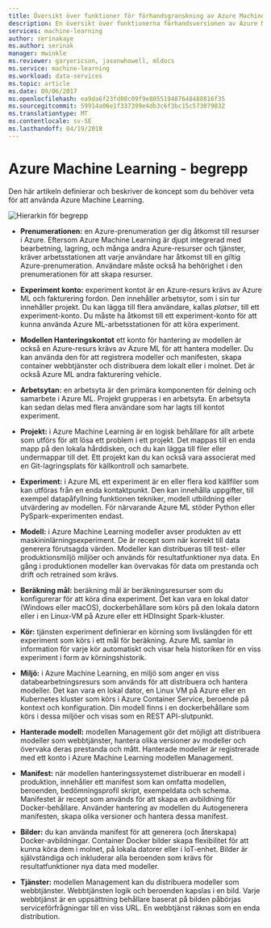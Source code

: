 ```yaml
---
title: Översikt över funktioner för förhandsgranskning av Azure Machine Learning | Microsoft Docs
description: En översikt över funktionerna förhandsversionen av Azure Machine Learning prenumerationer, konton, arbetsytor, projekt, t.ex.
services: machine-learning
author: serinakaye
ms.author: serinak
manager: mwinkle
ms.reviewer: garyericson, jasonwhowell, mldocs
ms.service: machine-learning
ms.workload: data-services
ms.topic: article
ms.date: 09/06/2017
ms.openlocfilehash: ea9da6f23fd08c09f9e805519487648480816f35
ms.sourcegitcommit: 59914a06e1f337399e4db3c6f3bc15c573079832
ms.translationtype: MT
ms.contentlocale: sv-SE
ms.lasthandoff: 04/19/2018
---
```

# <a name="azure-machine-learning---concepts"></a>Azure Machine Learning - begrepp

Den här artikeln definierar och beskriver de koncept som du behöver veta för att använda Azure Machine Learning. 

![Hierarkin för begrepp](media/overview-general-concepts/hierarchy.png)

- **Prenumerationen:** en Azure-prenumeration ger dig åtkomst till resurser i Azure. Eftersom Azure Machine Learning är djupt integrerad med bearbetning, lagring, och många andra Azure-resurser och tjänster, kräver arbetsstationen att varje användare har åtkomst till en giltig Azure-prenumeration. Användare måste också ha behörighet i den prenumerationen för att skapa resurser.


- **Experiment konto:** experiment kontot är en Azure-resurs krävs av Azure ML och fakturering fordon. Den innehåller arbetsytor, som i sin tur innehåller projekt. Du kan lägga till flera användare, kallas _platser_, till ett experiment-konto. Du måste ha åtkomst till ett experiment-konto för att kunna använda Azure ML-arbetsstationen för att köra experiment. 


- **Modellen Hanteringskontot** ett konto för hantering av modellen är också en Azure-resurs krävs av Azure ML för att hantera modeller. Du kan använda den för att registrera modeller och manifesten, skapa container webbtjänster och distribuera dem lokalt eller i molnet. Det är också Azure ML andra fakturering vehicle.


- **Arbetsytan:** en arbetsyta är den primära komponenten för delning och samarbete i Azure ML. Projekt grupperas i en arbetsyta. En arbetsyta kan sedan delas med flera användare som har lagts till kontot experiment.


- **Projekt:** i Azure Machine Learning är en logisk behållare för allt arbete som utförs för att lösa ett problem i ett projekt. Det mappas till en enda mapp på den lokala hårddisken, och du kan lägga till filer eller undermappar till det. Ett projekt kan du kan också vara associerat med en Git-lagringsplats för källkontroll och samarbete.  

- **Experiment:** i Azure ML ett experiment är en eller flera kod källfiler som kan utföras från en enda kontaktpunkt. Den kan innehålla uppgifter, till exempel datapåfyllning funktionen tekniker, modell utbildning eller utvärdering av modellen. För närvarande Azure ML stöder Python eller PySpark-experimenten endast.


- **Modell:** i Azure Machine Learning modeller avser produkten av ett maskininlärningsexperiment. De är recept som när korrekt till data generera förutsagda värden. Modeller kan distribueras till test- eller produktionsmiljö miljöer och används för resultatfunktioner nya data. En gång i produktionen modeller kan övervakas för data om prestanda och drift och retrained som krävs. 

- **Beräkning mål:** beräkning mål är beräkningsresurser som du konfigurerar för att köra dina experiment. Det kan vara en lokal dator (Windows eller macOS), dockerbehållare som körs på den lokala datorn eller i en Linux-VM på Azure eller ett HDInsight Spark-kluster.


- **Kör:** tjänsten experiment definierar en körning som livslängden för ett experiment som körs i ett mål för beräkning. Azure ML samlar in information för varje kör automatiskt och visar hela historiken för en viss experiment i form av körningshistorik.

- **Miljö:** i Azure Machine Learning, en miljö som anger en viss databearbetningsresurs som används för att distribuera och hantera modeller. Det kan vara en lokal dator, en Linux VM på Azure eller en Kubernetes kluster som körs i Azure Container Service, beroende på kontext och konfiguration. Din modell finns i en dockerbehållare som körs i dessa miljöer och visas som en REST API-slutpunkt.


- **Hanterade modell:** modellen Management gör det möjligt att distribuera modeller som webbtjänster, hantera olika versioner av modeller och övervaka deras prestanda och mått. Hanterade modeller är registrerade med ett konto i Azure Machine Learning modellen Management.

- **Manifest:** när modellen hanteringssystemet distribuerar en modell i produktion, innehåller ett manifest som kan omfatta modellen, beroenden, bedömningsprofil skript, exempeldata och schema. Manifestet är recept som används för att skapa en avbildning för Docker-behållare. Använder hantering av modellen du Autogenerera manifesten, skapa olika versioner och hantera dessa manifest. 


- **Bilder:** du kan använda manifest för att generera (och återskapa) Docker-avbildningar. Container Docker bilder skapa flexibilitet för att kunna köra dem i molnet, på lokala datorer eller i IoT-enhet. Bilder är självständiga och inkluderar alla beroenden som krävs för resultatfunktioner nya data med modeller. 

- **Tjänster:** modellen Management kan du distribuera modeller som webbtjänster. Webbtjänsten logik och beroenden kapslas i en bild. Varje webbtjänst är en uppsättning behållare baserat på bilden påbörjas serviceförfrågningar till en viss URL. En webbtjänst räknas som en enda distribution.
